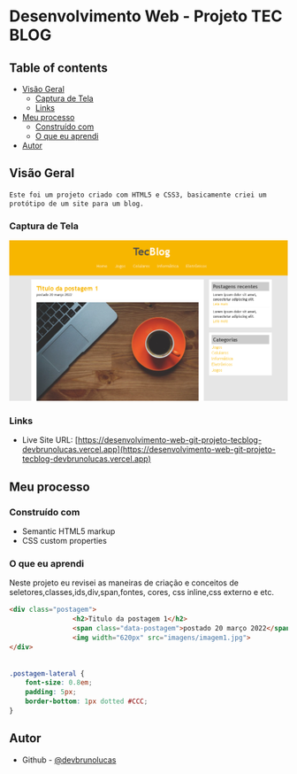 # Desenvolvimento Web  - Projeto TEC BLOG


## Table of contents

- [Visão Geral](#visão-geral)
  - [Captura de Tela](#captura-de-tela)
  - [Links](#links)
- [Meu processo](#meu-processo)
  - [Construído com](#construído-com)
  - [O que eu aprendi](#o-que-eu-aprendi)
- [Autor](#autor)



## Visão Geral
    Este foi um projeto criado com HTML5 e CSS3, basicamente criei um protótipo de um site para um blog.

### Captura de Tela

![](/screenshot/foto.png)

### Links

- Live Site URL: [https://desenvolvimento-web-git-projeto-tecblog-devbrunolucas.vercel.app](https://desenvolvimento-web-git-projeto-tecblog-devbrunolucas.vercel.app)

## Meu processo

### Construído com

- Semantic HTML5 markup
- CSS custom properties

### O que eu aprendi

  Neste projeto eu revisei as maneiras de criação e conceitos de seletores,classes,ids,div,span,fontes, cores, css inline,css externo e etc.

```html
<div class="postagem">
				<h2>Titulo da postagem 1</h2>
				<span class="data-postagem">postado 20 março 2022</span>
				<img width="620px" src="imagens/imagem1.jpg">
</div>
```
```css

.postagem-lateral {
	font-size: 0.8em;
	padding: 5px;
	border-bottom: 1px dotted #CCC;
}

```  

## Autor

- Github - [@devbrunolucas](https://github.com/devbrunolucas)
